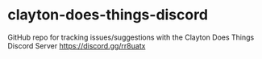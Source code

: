 # clayton-does-things-discord
GitHub repo for tracking issues/suggestions with the Clayton Does Things Discord Server https://discord.gg/rr8uatx
